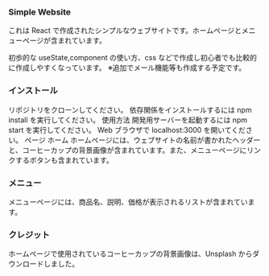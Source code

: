 ### Simple Website

これは React で作成されたシンプルなウェブサイトです。ホームページとメニューページが含まれています。

初歩的な useState,component の使い方、css などで作成し初心者でも比較的に作成しやすくなっています。
※追加でメール機能等も作成する予定です。

### インストール

リポジトリをクローンしてください。
依存関係をインストールするには npm install を実行してください。
使用方法
開発用サーバーを起動するには npm start を実行してください。
Web ブラウザで localhost:3000 を開いてください。
ページ
ホーム
ホームページには、ウェブサイトの名前が書かれたヘッダーと、コーヒーカップの背景画像が含まれています。また、メニューページにリンクするボタンも含まれています。

### メニュー

メニューページには、商品名、説明、価格が表示されるリストが含まれています。

### クレジット

ホームページで使用されているコーヒーカップの背景画像は、Unsplash からダウンロードしました。
